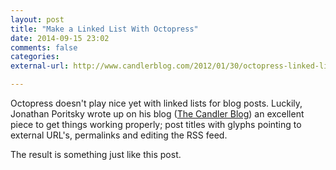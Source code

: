 ```yaml
---
layout: post
title: "Make a Linked List With Octopress"
date: 2014-09-15 23:02
comments: false
categories: 
external-url: http://www.candlerblog.com/2012/01/30/octopress-linked-list/

---
```


Octopress doesn't play nice yet with linked lists for blog posts.  Luckily, Jonathan Poritsky wrote up on his blog ([The Candler Blog](http://www.candlerblog.com)) an excellent piece to get things working properly; post titles with glyphs pointing to external URL's, permalinks and editing the RSS feed.

The result is something just like this post.
